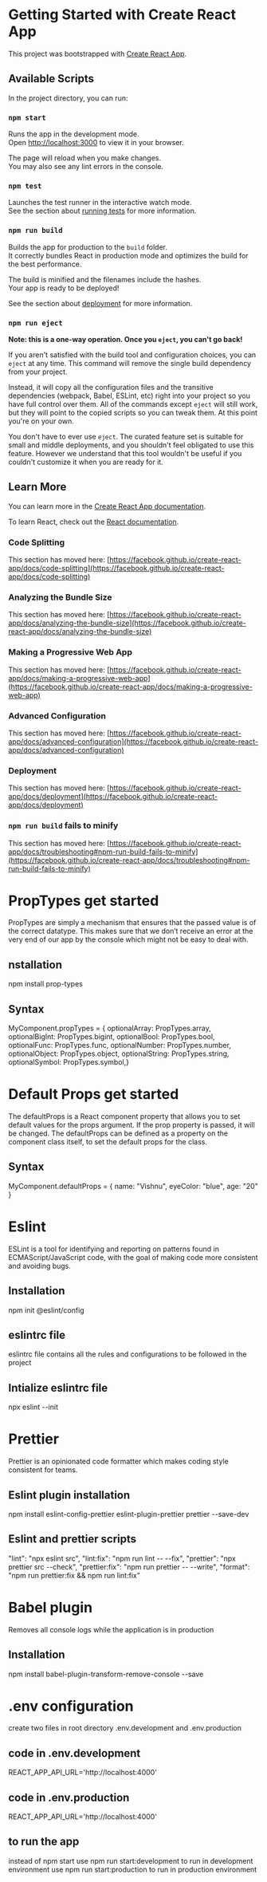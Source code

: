 # Getting Started with Create React App

This project was bootstrapped with [Create React App](https://github.com/facebook/create-react-app).

## Available Scripts

In the project directory, you can run:

### `npm start`

Runs the app in the development mode.\
Open [http://localhost:3000](http://localhost:3000) to view it in your browser.

The page will reload when you make changes.\
You may also see any lint errors in the console.

### `npm test`

Launches the test runner in the interactive watch mode.\
See the section about [running tests](https://facebook.github.io/create-react-app/docs/running-tests) for more information.

### `npm run build`

Builds the app for production to the `build` folder.\
It correctly bundles React in production mode and optimizes the build for the best performance.

The build is minified and the filenames include the hashes.\
Your app is ready to be deployed!

See the section about [deployment](https://facebook.github.io/create-react-app/docs/deployment) for more information.

### `npm run eject`

**Note: this is a one-way operation. Once you `eject`, you can't go back!**

If you aren't satisfied with the build tool and configuration choices, you can `eject` at any time. This command will remove the single build dependency from your project.

Instead, it will copy all the configuration files and the transitive dependencies (webpack, Babel, ESLint, etc) right into your project so you have full control over them. All of the commands except `eject` will still work, but they will point to the copied scripts so you can tweak them. At this point you're on your own.

You don't have to ever use `eject`. The curated feature set is suitable for small and middle deployments, and you shouldn't feel obligated to use this feature. However we understand that this tool wouldn't be useful if you couldn't customize it when you are ready for it.

## Learn More

You can learn more in the [Create React App documentation](https://facebook.github.io/create-react-app/docs/getting-started).

To learn React, check out the [React documentation](https://reactjs.org/).

### Code Splitting

This section has moved here: [https://facebook.github.io/create-react-app/docs/code-splitting](https://facebook.github.io/create-react-app/docs/code-splitting)

### Analyzing the Bundle Size

This section has moved here: [https://facebook.github.io/create-react-app/docs/analyzing-the-bundle-size](https://facebook.github.io/create-react-app/docs/analyzing-the-bundle-size)

### Making a Progressive Web App

This section has moved here: [https://facebook.github.io/create-react-app/docs/making-a-progressive-web-app](https://facebook.github.io/create-react-app/docs/making-a-progressive-web-app)

### Advanced Configuration

This section has moved here: [https://facebook.github.io/create-react-app/docs/advanced-configuration](https://facebook.github.io/create-react-app/docs/advanced-configuration)

### Deployment

This section has moved here: [https://facebook.github.io/create-react-app/docs/deployment](https://facebook.github.io/create-react-app/docs/deployment)

### `npm run build` fails to minify

This section has moved here: [https://facebook.github.io/create-react-app/docs/troubleshooting#npm-run-build-fails-to-minify](https://facebook.github.io/create-react-app/docs/troubleshooting#npm-run-build-fails-to-minify)

# PropTypes get started

PropTypes are simply a mechanism that ensures that the passed value is of the correct datatype. This makes sure that we don’t receive an error at the very end of our app by the console which might not be easy to deal with.

## nstallation

npm install prop-types

## Syntax

MyComponent.propTypes = {
optionalArray: PropTypes.array,
optionalBigInt: PropTypes.bigint,
optionalBool: PropTypes.bool,
optionalFunc: PropTypes.func,
optionalNumber: PropTypes.number,
optionalObject: PropTypes.object,
optionalString: PropTypes.string,
optionalSymbol: PropTypes.symbol,}

# Default Props get started

The defaultProps is a React component property that allows you to set default values for the props argument. If the prop property is passed, it will be changed. The defaultProps can be defined as a property on the component class itself, to set the default props for the class.

## Syntax

MyComponent.defaultProps = {
name: "Vishnu",
eyeColor: "blue",
age: "20"
}

# Eslint

ESLint is a tool for identifying and reporting on patterns found in ECMAScript/JavaScript code, with the goal of making code more consistent and avoiding bugs.

## Installation

npm init @eslint/config

## eslintrc file

eslintrc file contains all the rules and configurations to be followed in the project

## Intialize eslintrc file

npx eslint --init

# Prettier

Prettier is an opinionated code formatter which makes coding style consistent for teams.

## Eslint plugin installation

npm install eslint-config-prettier eslint-plugin-prettier prettier --save-dev

## Eslint and prettier scripts

"lint": "npx eslint src",
"lint:fix": "npm run lint -- --fix",
"prettier": "npx prettier src --check",
"prettier:fix": "npm run prettier -- --write",
"format": "npm run prettier:fix && npm run lint:fix"

# Babel plugin

Removes all console logs while the application is in production

## Installation

npm install babel-plugin-transform-remove-console --save

# .env configuration
 
create two files in root directory .env.development and .env.production

## code in .env.development

REACT_APP_API_URL='http://localhost:4000'

## code in .env.production

REACT_APP_API_URL='http://localhost:4000'

## to run the app

instead of npm start 
use npm run start:development to run in development environment
use npm run start:production to run in production environment